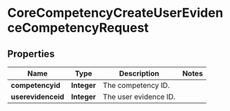 

# CoreCompetencyCreateUserEvidenceCompetencyRequest


## Properties

| Name | Type | Description | Notes |
|------------ | ------------- | ------------- | -------------|
|**competencyid** | **Integer** | The competency ID. |  |
|**userevidenceid** | **Integer** | The user evidence ID. |  |



